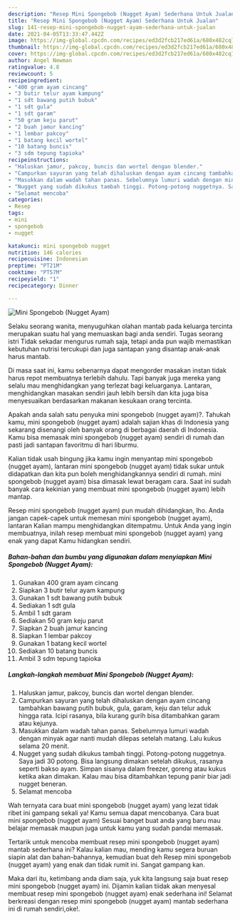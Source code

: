 ```yaml
---
description: "Resep Mini Spongebob (Nugget Ayam) Sederhana Untuk Jualan"
title: "Resep Mini Spongebob (Nugget Ayam) Sederhana Untuk Jualan"
slug: 141-resep-mini-spongebob-nugget-ayam-sederhana-untuk-jualan
date: 2021-04-05T13:33:47.442Z
image: https://img-global.cpcdn.com/recipes/ed3d2fcb217ed61a/680x482cq70/mini-spongebob-nugget-ayam-foto-resep-utama.jpg
thumbnail: https://img-global.cpcdn.com/recipes/ed3d2fcb217ed61a/680x482cq70/mini-spongebob-nugget-ayam-foto-resep-utama.jpg
cover: https://img-global.cpcdn.com/recipes/ed3d2fcb217ed61a/680x482cq70/mini-spongebob-nugget-ayam-foto-resep-utama.jpg
author: Angel Newman
ratingvalue: 4.8
reviewcount: 5
recipeingredient:
- "400 gram ayam cincang"
- "3 butir telur ayam kampung"
- "1 sdt bawang putih bubuk"
- "1 sdt gula"
- "1 sdt garam"
- "50 gram keju parut"
- "2 buah jamur kancing"
- "1 lembar pakcoy"
- "1 batang kecil wortel"
- "10 batang buncis"
- "3 sdm tepung tapioka"
recipeinstructions:
- "Haluskan jamur, pakcoy, buncis dan wortel dengan blender."
- "Campurkan sayuran yang telah dihaluskan dengan ayam cincang tambahkan bawang putih bubuk, gula, garam, keju dan telur aduk hingga rata. Icipi rasanya, bila kurang gurih bisa ditambahkan garam atau kejunya."
- "Masukkan dalam wadah tahan panas. Sebelumnya lumuri wadah dengan minyak agar nanti mudah dilepas setelah matang. Lalu kukus selama 20 menit."
- "Nugget yang sudah dikukus tambah tinggi. Potong-potong nuggetnya. Saya jadi 30 potong. Bisa langsung dimakan setelah dikukus, rasanya seperti bakso ayam. Simpan sisanya dalam freezer, goreng atau kukus ketika akan dimakan. Kalau mau bisa ditambahkan tepung panir biar jadi nugget beneran."
- "Selamat mencoba"
categories:
- Resep
tags:
- mini
- spongebob
- nugget

katakunci: mini spongebob nugget 
nutrition: 146 calories
recipecuisine: Indonesian
preptime: "PT21M"
cooktime: "PT57M"
recipeyield: "1"
recipecategory: Dinner

---
```



![Mini Spongebob (Nugget Ayam)](https://img-global.cpcdn.com/recipes/ed3d2fcb217ed61a/680x482cq70/mini-spongebob-nugget-ayam-foto-resep-utama.jpg)

Selaku seorang wanita, menyuguhkan olahan mantab pada keluarga tercinta merupakan suatu hal yang memuaskan bagi anda sendiri. Tugas seorang istri Tidak sekadar mengurus rumah saja, tetapi anda pun wajib memastikan kebutuhan nutrisi tercukupi dan juga santapan yang disantap anak-anak harus mantab.

Di masa  saat ini, kamu sebenarnya dapat mengorder masakan instan tidak harus repot membuatnya terlebih dahulu. Tapi banyak juga mereka yang selalu mau menghidangkan yang terlezat bagi keluarganya. Lantaran, menghidangkan masakan sendiri jauh lebih bersih dan kita juga bisa menyesuaikan berdasarkan makanan kesukaan orang tercinta. 



Apakah anda salah satu penyuka mini spongebob (nugget ayam)?. Tahukah kamu, mini spongebob (nugget ayam) adalah sajian khas di Indonesia yang sekarang disenangi oleh banyak orang di berbagai daerah di Indonesia. Kamu bisa memasak mini spongebob (nugget ayam) sendiri di rumah dan pasti jadi santapan favoritmu di hari liburmu.

Kalian tidak usah bingung jika kamu ingin menyantap mini spongebob (nugget ayam), lantaran mini spongebob (nugget ayam) tidak sukar untuk didapatkan dan kita pun boleh menghidangkannya sendiri di rumah. mini spongebob (nugget ayam) bisa dimasak lewat beragam cara. Saat ini sudah banyak cara kekinian yang membuat mini spongebob (nugget ayam) lebih mantap.

Resep mini spongebob (nugget ayam) pun mudah dihidangkan, lho. Anda jangan capek-capek untuk memesan mini spongebob (nugget ayam), lantaran Kalian mampu menghidangkan ditempatmu. Untuk Anda yang ingin membuatnya, inilah resep membuat mini spongebob (nugget ayam) yang enak yang dapat Kamu hidangkan sendiri.

<!--inarticleads1-->

##### Bahan-bahan dan bumbu yang digunakan dalam menyiapkan Mini Spongebob (Nugget Ayam):

1. Gunakan 400 gram ayam cincang
1. Siapkan 3 butir telur ayam kampung
1. Gunakan 1 sdt bawang putih bubuk
1. Sediakan 1 sdt gula
1. Ambil 1 sdt garam
1. Sediakan 50 gram keju parut
1. Siapkan 2 buah jamur kancing
1. Siapkan 1 lembar pakcoy
1. Gunakan 1 batang kecil wortel
1. Sediakan 10 batang buncis
1. Ambil 3 sdm tepung tapioka




<!--inarticleads2-->

##### Langkah-langkah membuat Mini Spongebob (Nugget Ayam):

1. Haluskan jamur, pakcoy, buncis dan wortel dengan blender.
1. Campurkan sayuran yang telah dihaluskan dengan ayam cincang tambahkan bawang putih bubuk, gula, garam, keju dan telur aduk hingga rata. Icipi rasanya, bila kurang gurih bisa ditambahkan garam atau kejunya.
1. Masukkan dalam wadah tahan panas. Sebelumnya lumuri wadah dengan minyak agar nanti mudah dilepas setelah matang. Lalu kukus selama 20 menit.
1. Nugget yang sudah dikukus tambah tinggi. Potong-potong nuggetnya. Saya jadi 30 potong. Bisa langsung dimakan setelah dikukus, rasanya seperti bakso ayam. Simpan sisanya dalam freezer, goreng atau kukus ketika akan dimakan. Kalau mau bisa ditambahkan tepung panir biar jadi nugget beneran.
1. Selamat mencoba




Wah ternyata cara buat mini spongebob (nugget ayam) yang lezat tidak ribet ini gampang sekali ya! Kamu semua dapat mencobanya. Cara buat mini spongebob (nugget ayam) Sesuai banget buat anda yang baru mau belajar memasak maupun juga untuk kamu yang sudah pandai memasak.

Tertarik untuk mencoba membuat resep mini spongebob (nugget ayam) mantab sederhana ini? Kalau kalian mau, mending kamu segera buruan siapin alat dan bahan-bahannya, kemudian buat deh Resep mini spongebob (nugget ayam) yang enak dan tidak rumit ini. Sangat gampang kan. 

Maka dari itu, ketimbang anda diam saja, yuk kita langsung saja buat resep mini spongebob (nugget ayam) ini. Dijamin kalian tiidak akan menyesal membuat resep mini spongebob (nugget ayam) enak sederhana ini! Selamat berkreasi dengan resep mini spongebob (nugget ayam) mantab sederhana ini di rumah sendiri,oke!.

